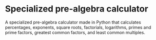 # Specialized pre-algebra calculator
A specialized pre-algebra calculator made in Python that calculates percentages, exponents, square roots, factorials, logarithms, primes and prime factors, greatest common factors, and least common multiples. 
